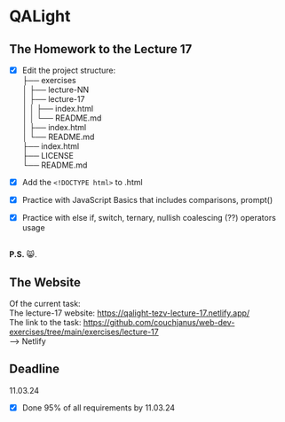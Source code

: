 # QALight
## The Homework to the Lecture 17

- [x] Edit the project structure:<br>
├── exercises<br>
│   ├── lecture-NN<br>
│   ├── lecture-17<br>
│   │   ├── index.html<br>
│   │   └── README.md<br>
│   ├── index.html <br>
│   └── README.md<br>
├── index.html<br>
├── LICENSE<br>
└── README.md<br>

- [x] Add the `<!DOCTYPE html>` to .html<br>
- [x] Practice with JavaScript Basics that includes comparisons, prompt()<br>
- [x] Practice with else if, switch, ternary, nullish coalescing (??) operators usage
<br><br>

**P.S.** 😸.

## The Website
Of the current task: <br>
The lecture-17 website: https://qalight-tezv-lecture-17.netlify.app/<br>
The link to the task: https://github.com/couchjanus/web-dev-exercises/tree/main/exercises/lecture-17
<br />
--> Netlify

## Deadline
11.03.24 <br />

- [x] Done 95% of all requirements by 11.03.24